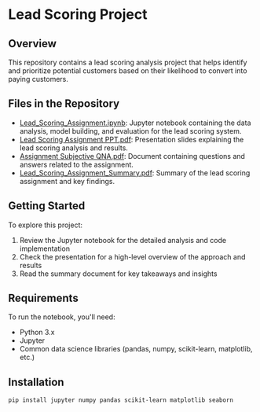 # Lead Scoring Project

## Overview
This repository contains a lead scoring analysis project that helps identify and prioritize potential customers based on their likelihood to convert into paying customers.

## Files in the Repository

- [Lead_Scoring_Assignment.ipynb](Lead_Scoring_Assignment.ipynb): Jupyter notebook containing the data analysis, model building, and evaluation for the lead scoring system.
- [Lead Scoring Assignment PPT.pdf](Lead%20Scoring%20Assignment%20PPT.pdf): Presentation slides explaining the lead scoring analysis and results.
- [Assignment Subjective QNA.pdf](Assignment%20Subjective%20QNA.pdf): Document containing questions and answers related to the assignment.
- [Lead_Scoring_Assignment_Summary.pdf](Lead_Scoring_Assignment_Summary.pdf): Summary of the lead scoring assignment and key findings.

## Getting Started

To explore this project:

1. Review the Jupyter notebook for the detailed analysis and code implementation
2. Check the presentation for a high-level overview of the approach and results
3. Read the summary document for key takeaways and insights

## Requirements

To run the notebook, you'll need:
- Python 3.x
- Jupyter
- Common data science libraries (pandas, numpy, scikit-learn, matplotlib, etc.)

## Installation

```bash
pip install jupyter numpy pandas scikit-learn matplotlib seaborn

